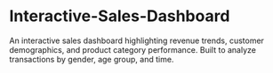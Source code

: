 # Interactive-Sales-Dashboard
An interactive sales dashboard highlighting revenue trends, customer demographics, and product category performance. Built to analyze transactions by gender, age group, and time.
